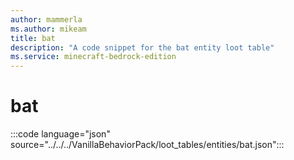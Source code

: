 ```yaml
---
author: mammerla
ms.author: mikeam
title: bat
description: "A code snippet for the bat entity loot table"
ms.service: minecraft-bedrock-edition
---
```


# bat

:::code language="json" source="../../../VanillaBehaviorPack/loot_tables/entities/bat.json":::
